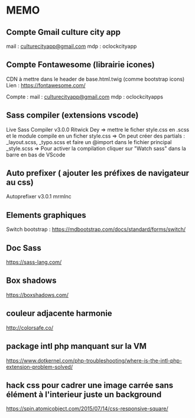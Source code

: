 # MEMO

## Compte Gmail culture city app
mail : culturecityapp@gmail.com
mdp : oclockcityapp

## Compte Fontawesome (librairie icones)
CDN à mettre dans le header de base.html.twig (comme bootstrap icons)
Lien : https://fontawesome.com/

Compte :
mail : culturecityapp@gmail.com
mdp : oclockcityapps

## Sass compiler (extensions vscode)
Live Sass Compiler v3.0.0 Ritwick Dey
=> mettre le ficher style.css en .scss et le module compile en un ficher style.css 
=> On peut créer des partials : _layout.scss, _typo.scss et faire un @import dans le fichier principal _style.scss
=> Pour activer la compilation cliquer sur "Watch sass" dans la barre en bas de VScode

## Auto prefixer ( ajouter les préfixes de navigateur au css)
Autoprefixer v3.0.1 mrmlnc

## Elements graphiques
Switch bootstrap : https://mdbootstrap.com/docs/standard/forms/switch/

## Doc Sass
https://sass-lang.com/

## Box shadows
https://boxshadows.com/

## couleur adjacente harmonie
http://colorsafe.co/

## package intl php manquant sur la VM
https://www.dotkernel.com/php-troubleshooting/where-is-the-intl-php-extension-problem-solved/

## hack css pour cadrer une image carrée sans élément à l'interieur juste un background
https://spin.atomicobject.com/2015/07/14/css-responsive-square/